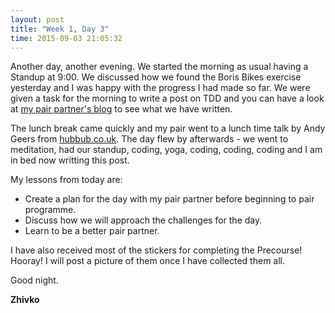 ```yaml
---
layout: post
title: "Week 1, Day 3"
time: 2015-09-03 21:05:32
---
```


Another day, another evening. We started the morning as usual having a Standup at 9:00. We discussed how we found the Boris Bikes exercise yesterday and I was happy with the progress I had made so far. We were given a task for the morning to write a post on TDD and you can have a look at [my pair partner's blog](http://harrietc52.github.io/2015/09/03/test-driven-development/) to see what we have written.

The lunch break came quickly and my pair went to a lunch time talk by Andy Geers from [hubbub.co.uk](https://beta.hubbub.co.uk/). The day flew by afterwards - we went to meditation, had our standup, coding, yoga, coding, coding, coding and I am in bed now writting this post.

My lessons from today are:

* Create a plan for the day with my pair partner before beginning to pair programme.
* Discuss how we will approach the challenges for the day.
* Learn to be a better pair partner.

I have also received most of the stickers for completing the Precourse! Hooray! I will post a picture of them once I have collected them all.

Good night.

__Zhivko__
